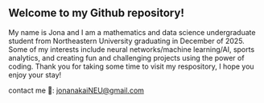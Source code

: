 ## Welcome to my Github repository!

My name is Jona and I am a mathematics and data science undergraduate student from Northeastern University graduating in December of 2025. Some of my interests include neural networks/machine learning/AI, sports analytics, and creating fun and challenging projects using the power of coding. Thank you for taking some time to visit my respository, I hope you enjoy your stay!

contact me 📧: jonanakaiNEU@gmail.com
